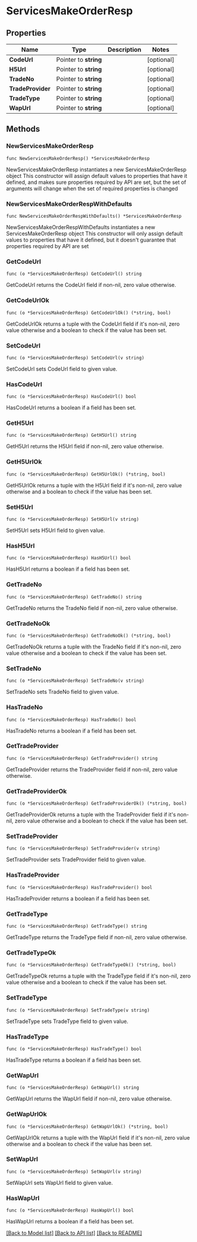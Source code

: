# ServicesMakeOrderResp

## Properties

Name | Type | Description | Notes
------------ | ------------- | ------------- | -------------
**CodeUrl** | Pointer to **string** |  | [optional] 
**H5Url** | Pointer to **string** |  | [optional] 
**TradeNo** | Pointer to **string** |  | [optional] 
**TradeProvider** | Pointer to **string** |  | [optional] 
**TradeType** | Pointer to **string** |  | [optional] 
**WapUrl** | Pointer to **string** |  | [optional] 

## Methods

### NewServicesMakeOrderResp

`func NewServicesMakeOrderResp() *ServicesMakeOrderResp`

NewServicesMakeOrderResp instantiates a new ServicesMakeOrderResp object
This constructor will assign default values to properties that have it defined,
and makes sure properties required by API are set, but the set of arguments
will change when the set of required properties is changed

### NewServicesMakeOrderRespWithDefaults

`func NewServicesMakeOrderRespWithDefaults() *ServicesMakeOrderResp`

NewServicesMakeOrderRespWithDefaults instantiates a new ServicesMakeOrderResp object
This constructor will only assign default values to properties that have it defined,
but it doesn't guarantee that properties required by API are set

### GetCodeUrl

`func (o *ServicesMakeOrderResp) GetCodeUrl() string`

GetCodeUrl returns the CodeUrl field if non-nil, zero value otherwise.

### GetCodeUrlOk

`func (o *ServicesMakeOrderResp) GetCodeUrlOk() (*string, bool)`

GetCodeUrlOk returns a tuple with the CodeUrl field if it's non-nil, zero value otherwise
and a boolean to check if the value has been set.

### SetCodeUrl

`func (o *ServicesMakeOrderResp) SetCodeUrl(v string)`

SetCodeUrl sets CodeUrl field to given value.

### HasCodeUrl

`func (o *ServicesMakeOrderResp) HasCodeUrl() bool`

HasCodeUrl returns a boolean if a field has been set.

### GetH5Url

`func (o *ServicesMakeOrderResp) GetH5Url() string`

GetH5Url returns the H5Url field if non-nil, zero value otherwise.

### GetH5UrlOk

`func (o *ServicesMakeOrderResp) GetH5UrlOk() (*string, bool)`

GetH5UrlOk returns a tuple with the H5Url field if it's non-nil, zero value otherwise
and a boolean to check if the value has been set.

### SetH5Url

`func (o *ServicesMakeOrderResp) SetH5Url(v string)`

SetH5Url sets H5Url field to given value.

### HasH5Url

`func (o *ServicesMakeOrderResp) HasH5Url() bool`

HasH5Url returns a boolean if a field has been set.

### GetTradeNo

`func (o *ServicesMakeOrderResp) GetTradeNo() string`

GetTradeNo returns the TradeNo field if non-nil, zero value otherwise.

### GetTradeNoOk

`func (o *ServicesMakeOrderResp) GetTradeNoOk() (*string, bool)`

GetTradeNoOk returns a tuple with the TradeNo field if it's non-nil, zero value otherwise
and a boolean to check if the value has been set.

### SetTradeNo

`func (o *ServicesMakeOrderResp) SetTradeNo(v string)`

SetTradeNo sets TradeNo field to given value.

### HasTradeNo

`func (o *ServicesMakeOrderResp) HasTradeNo() bool`

HasTradeNo returns a boolean if a field has been set.

### GetTradeProvider

`func (o *ServicesMakeOrderResp) GetTradeProvider() string`

GetTradeProvider returns the TradeProvider field if non-nil, zero value otherwise.

### GetTradeProviderOk

`func (o *ServicesMakeOrderResp) GetTradeProviderOk() (*string, bool)`

GetTradeProviderOk returns a tuple with the TradeProvider field if it's non-nil, zero value otherwise
and a boolean to check if the value has been set.

### SetTradeProvider

`func (o *ServicesMakeOrderResp) SetTradeProvider(v string)`

SetTradeProvider sets TradeProvider field to given value.

### HasTradeProvider

`func (o *ServicesMakeOrderResp) HasTradeProvider() bool`

HasTradeProvider returns a boolean if a field has been set.

### GetTradeType

`func (o *ServicesMakeOrderResp) GetTradeType() string`

GetTradeType returns the TradeType field if non-nil, zero value otherwise.

### GetTradeTypeOk

`func (o *ServicesMakeOrderResp) GetTradeTypeOk() (*string, bool)`

GetTradeTypeOk returns a tuple with the TradeType field if it's non-nil, zero value otherwise
and a boolean to check if the value has been set.

### SetTradeType

`func (o *ServicesMakeOrderResp) SetTradeType(v string)`

SetTradeType sets TradeType field to given value.

### HasTradeType

`func (o *ServicesMakeOrderResp) HasTradeType() bool`

HasTradeType returns a boolean if a field has been set.

### GetWapUrl

`func (o *ServicesMakeOrderResp) GetWapUrl() string`

GetWapUrl returns the WapUrl field if non-nil, zero value otherwise.

### GetWapUrlOk

`func (o *ServicesMakeOrderResp) GetWapUrlOk() (*string, bool)`

GetWapUrlOk returns a tuple with the WapUrl field if it's non-nil, zero value otherwise
and a boolean to check if the value has been set.

### SetWapUrl

`func (o *ServicesMakeOrderResp) SetWapUrl(v string)`

SetWapUrl sets WapUrl field to given value.

### HasWapUrl

`func (o *ServicesMakeOrderResp) HasWapUrl() bool`

HasWapUrl returns a boolean if a field has been set.


[[Back to Model list]](../README.md#documentation-for-models) [[Back to API list]](../README.md#documentation-for-api-endpoints) [[Back to README]](../README.md)



